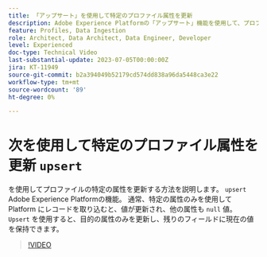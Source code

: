 ```yaml
---
title: 「アップサート」を使用して特定のプロファイル属性を更新
description: Adobe Experience Platformの「アップサート」機能を使用して、プロファイルの特定の属性を更新する方法を説明します。
feature: Profiles, Data Ingestion
role: Architect, Data Architect, Data Engineer, Developer
level: Experienced
doc-type: Technical Video
last-substantial-update: 2023-07-05T00:00:00Z
jira: KT-11949
source-git-commit: b2a394049b52179cd574dd838a96da5448ca3e22
workflow-type: tm+mt
source-wordcount: '89'
ht-degree: 0%

---
```



# 次を使用して特定のプロファイル属性を更新 `upsert`

を使用してプロファイルの特定の属性を更新する方法を説明します。 `upsert` Adobe Experience Platformの機能。 通常、特定の属性のみを使用して Platform にレコードを取り込むと、値が更新され、他の属性も `null` 値。 `Upsert` を使用すると、目的の属性のみを更新し、残りのフィールドに現在の値を保持できます。

>[!VIDEO](https://video.tv.adobe.com/v/3416133/?learn=on)
